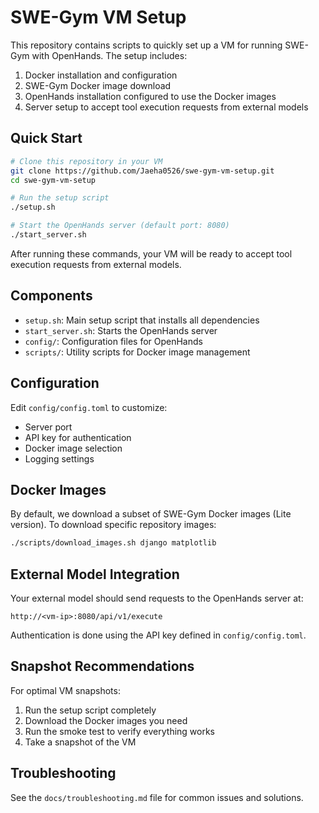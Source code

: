 # SWE-Gym VM Setup

This repository contains scripts to quickly set up a VM for running SWE-Gym with OpenHands. The setup includes:

1. Docker installation and configuration
2. SWE-Gym Docker image download
3. OpenHands installation configured to use the Docker images
4. Server setup to accept tool execution requests from external models

## Quick Start

```bash
# Clone this repository in your VM
git clone https://github.com/Jaeha0526/swe-gym-vm-setup.git
cd swe-gym-vm-setup

# Run the setup script
./setup.sh

# Start the OpenHands server (default port: 8080)
./start_server.sh
```

After running these commands, your VM will be ready to accept tool execution requests from external models.

## Components

- `setup.sh`: Main setup script that installs all dependencies
- `start_server.sh`: Starts the OpenHands server
- `config/`: Configuration files for OpenHands
- `scripts/`: Utility scripts for Docker image management

## Configuration

Edit `config/config.toml` to customize:
- Server port
- API key for authentication
- Docker image selection
- Logging settings

## Docker Images

By default, we download a subset of SWE-Gym Docker images (Lite version). To download specific repository images:

```bash
./scripts/download_images.sh django matplotlib
```

## External Model Integration

Your external model should send requests to the OpenHands server at:

```
http://<vm-ip>:8080/api/v1/execute
```

Authentication is done using the API key defined in `config/config.toml`.

## Snapshot Recommendations

For optimal VM snapshots:
1. Run the setup script completely
2. Download the Docker images you need
3. Run the smoke test to verify everything works
4. Take a snapshot of the VM

## Troubleshooting

See the `docs/troubleshooting.md` file for common issues and solutions.
